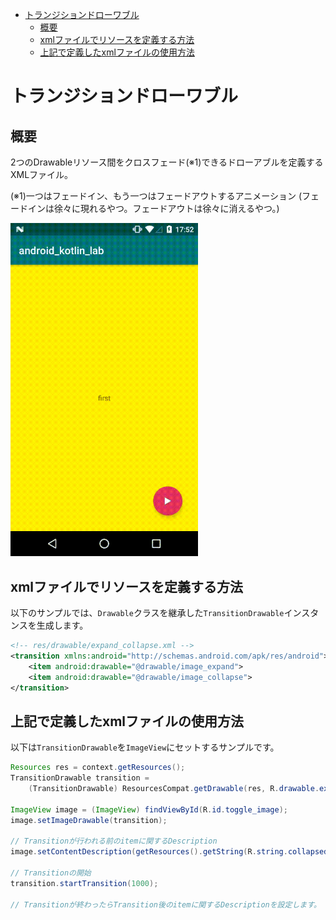 <!-- TOC depthFrom:1 depthTo:6 withLinks:1 updateOnSave:1 orderedList:0 -->

- [トランジションドローワブル](#トランシショントローワフル)
	- [概要](#概要)
	- [xmlファイルでリソースを定義する方法](#xmlファイルでリソースを定義する方法)
	- [上記で定義したxmlファイルの使用方法](#上記で定義したxmlファイルの使用方法)

<!-- /TOC -->


# トランジションドローワブル

## 概要

2つのDrawableリソース間をクロスフェード(※1)できるドローアブルを定義するXMLファイル。

(※1)一つはフェードイン、もう一つはフェードアウトするアニメーション
(フェードインは徐々に現れるやつ。フェードアウトは徐々に消えるやつ。)

<img src="./画像/TransitionDrawable.gif" width="300">


## xmlファイルでリソースを定義する方法

以下のサンプルでは、`Drawable`クラスを継承した`TransitionDrawable`インスタンスを生成します。

```XML
<!-- res/drawable/expand_collapse.xml -->
<transition xmlns:android="http://schemas.android.com/apk/res/android">
    <item android:drawable="@drawable/image_expand">
    <item android:drawable="@drawable/image_collapse">
</transition>
```

## 上記で定義したxmlファイルの使用方法

以下は`TransitionDrawable`を`ImageView`にセットするサンプルです。

```Java
Resources res = context.getResources();
TransitionDrawable transition =
    (TransitionDrawable) ResourcesCompat.getDrawable(res, R.drawable.expand_collapse, null);

ImageView image = (ImageView) findViewById(R.id.toggle_image);
image.setImageDrawable(transition);

// Transitionが行われる前のitemに関するDescription
image.setContentDescription(getResources().getString(R.string.collapsed));

// Transitionの開始
transition.startTransition(1000);

// Transitionが終わったらTransition後のitemに関するDescriptionを設定します。
```

